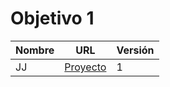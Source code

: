 # Objetivo 1

| Nombre | URL | Versión |
|--------|-----|---------|
| JJ | [Proyecto](https://github.com/JJ/dummy-IV/pull/1) | 1 |
